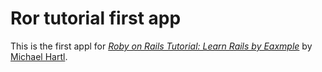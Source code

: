 # Ror tutorial first app

This is the first appl for
[*Roby on Rails Tutorial: Learn Rails by Eaxmple*](http:://railstutorial.org/) by [Michael Hartl](http://michaelhartl.com).


